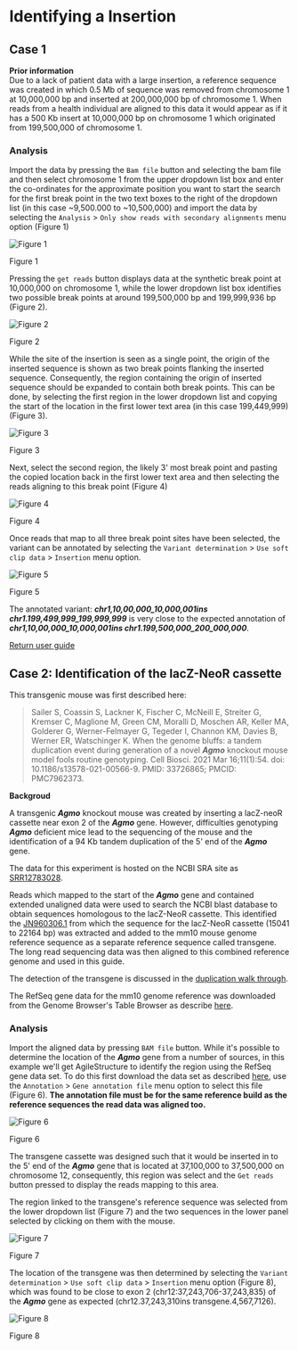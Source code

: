 # Identifying a Insertion

## Case 1

__Prior information__  
Due to a lack of patient data with a large insertion, a reference sequence was created in which 0.5 Mb of sequence was removed from chromosome 1 at 10,000,000 bp and inserted at 200,000,000 bp of chromosome 1. When reads from a health individual are aligned to this data it would appear as if it has a 500 Kb insert at 10,000,000 bp on chromosome 1 which originated from 199,500,000 of chromosome 1. 

### Analysis
Import the data by pressing the ```Bam file``` button and selecting the bam file and then select chromosome 1 from the upper dropdown list box and enter the co-ordinates for the approximate position you want to start the search for the first break point in the  two text boxes to the right of the dropdown list (in this case ~9,500.000 to ~10,500,000) and import the data by selecting the ```Analysis``` > ```Only show reads with secondary alignments``` menu option (Figure 1)

![Figure 1](images/examples/figure1ins.jpg)

Figure 1

Pressing the ```get reads``` button displays data at the synthetic break point at 10,000,000 on chromosome 1, while the lower dropdown list box identifies two possible break points at around 199,500,000 bp and 199,999,936 bp (Figure 2).   

![Figure 2](images/examples/figure2ins.jpg)

Figure 2

While the site of the insertion is seen as a single point, the origin of the inserted sequence is shown as two break points flanking the inserted sequence. Consequently, the region containing the origin of inserted sequence should be expanded to contain both break points. This can be done, by selecting the first region in the lower dropdown list and copying the start of the location in the first lower text area (in this case 199,449,999) (Figure 3). 

![Figure 3](images/examples/figure3ins.jpg)

Figure 3

Next, select the second region, the likely 3' most break point and pasting the copied location back in the first lower text area and then selecting the reads aligning to this break point (Figure 4)

![Figure 4](images/examples/figure4ins.jpg)

Figure 4

Once reads that map to all three break point sites have been selected, the variant can be annotated by selecting the ```Variant determination``` > ```Use soft clip data``` > ```Insertion``` menu option.

![Figure 5](images/examples/figure5ins.jpg)

Figure 5

The annotated variant: ___chr1,10,00,000_10,000,001ins chr1.199,499,999_199,999,999___ is very close to the expected annotation of ___chr1,10,00,000_10,000,001ins chr1.199,500,000_200_000,000___. 

[Return user guide](README.md#insertion)

## Case 2: Identification of the lacZ-NeoR cassette

This transgenic mouse was first described here:

> Sailer S, Coassin S, Lackner K, Fischer C, McNeill E, Streiter G, Kremser C, Maglione M, Green CM, Moralli D, Moschen AR, Keller MA, Golderer G, Werner-Felmayer G, Tegeder I, Channon KM, Davies B, Werner ER, Watschinger K. When the genome bluffs: a tandem duplication event during generation of a novel ___Agmo___ knockout mouse model fools routine genotyping. Cell Biosci. 2021 Mar 16;11(1):54. doi: 10.1186/s13578-021-00566-9. PMID: 33726865; PMCID: PMC7962373.

__Backgroud__

A transgenic ___Agmo___ knockout mouse was created by inserting a lacZ-neoR cassette near exon 2 of the ___Agmo___ gene. However, difficulties genotyping ___Agmo___ deficient mice lead to the sequencing of the mouse and the identification of a 94 Kb tandem duplication of the 5' end of the ___Agmo___ gene.  

The data for this experiment is hosted on the NCBI SRA site as [SRR12783028](https://www.ncbi.nlm.nih.gov/sra/?term=SRR9982133).  

Reads which mapped to the start of the ___Agmo___ gene and contained extended unaligned data were used to search the NCBI blast database to obtain sequences homologous to the lacZ-NeoR cassette. This identified the [JN960306.1](https://www.ncbi.nlm.nih.gov/nucleotide/JN960306.1?report=genbank&log$=nuclalign&blast_rank=3&RID=TWZMA063013) from which the sequence for the lacZ-NeoR cassette (15041 to 22164 bp) was extracted and added to the mm10 mouse genome reference sequence as a separate reference sequence called transgene. The long read sequencing data was then aligned to this combined reference genome and used in this guide.  

The detection of the transgene is discussed in the [duplication walk through](duplication.md).

The RefSeq gene data for the mm10 genome reference was downloaded from the Genome Browser's Table Browser as describe [here](downloadingOptionalFiles.md).

### Analysis

Import the aligned data by pressing ```BAM file``` button. While it's possible to determine the location of the ___Agmo___ gene from a number of sources, in this example we'll get AgileStructure to identify the region using the RefSeq gene data set. To do this first download the data set as described [here](downloadingOptionalFiles.md), use the ```Annotation``` > ```Gene annotation file``` menu option to select this file (Figure 6). __The annotation file must be for the same reference build as the reference sequences the read data was aligned too.__

![Figure 6](images/examples/figure1dup2.jpg)

Figure 6

The transgene cassette was designed such that it would be inserted in to the 5' end of the ___Agmo___ gene that is located at 37,100,000 to 37,500,000 on chromosome 12, consequently, this region was select and the ```Get reads``` button pressed to display the reads mapping to this area.

The region linked to the transgene's reference sequence was selected from the lower dropdown list (Figure 7) and the two sequences in the lower panel selected by clicking on them with the mouse. 

![Figure 7](images/examples/figure8dup2.jpg)

Figure 7

The location of the transgene was then determined by selecting the ```Variant determination``` > ```Use soft clip data``` > ```Insertion``` menu option (Figure 8), which was found to be close to exon 2 (chr12:37,243,706-37,243,835) of the ___Agmo___ gene as expected (chr12.37,243,310ins transgene.4,567,7126).

![Figure 8](images/examples/figure9dup2.jpg)

Figure 8
